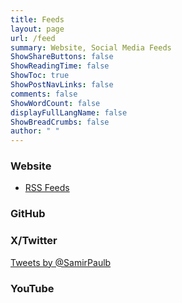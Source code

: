 ```yaml
---
title: Feeds
layout: page
url: /feed
summary: Website, Social Media Feeds
ShowShareButtons: false
ShowReadingTime: false
ShowToc: true
ShowPostNavLinks: false
comments: false
ShowWordCount: false
displayFullLangName: false
ShowBreadCrumbs: false
author: " "
---
```


### Website
- <a href="/index.xml" target="_blank">RSS Feeds</a>

### GitHub
<!-- <link rel="stylesheet" loading="lazy" href="https://unpkg.com/octicons@4.4.0/build/font/octicons.min.css"> -->
<link rel="preload" href="https://unpkg.com/octicons@4.4.0/build/font/octicons.min.css" as="style" onload="this.onload=null;this.rel='stylesheet'">
<link rel="stylesheet" loading="lazy" href="https://unpkg.com/github-activity-feed@latest/dist/github-activity.min.css">
<script type="text/javascript" defer loading="lazy" src="https://unpkg.com/mustache@4.2.0/mustache.min.js"></script>
<script type="text/javascript" loading="lazy" src="https://unpkg.com/github-activity-feed@latest/dist/github-activity.min.js"></script>
<div id="feed"></div>
<script>
GitHubActivity.feed({
  username: "SamirPaulb",
  selector: "#feed",
  limit: 10, // optional
});
</script>

### X/Twitter
<a class="twitter-timeline" href="https://twitter.com/SamirPaulb">Tweets by @SamirPaulb</a> <script async src="https://platform.twitter.com/widgets.js" charset="utf-8"></script> 

### YouTube
<script defer loading="lazy" src="https://static.elfsight.com/platform/platform.js" data-use-service-core defer></script>
<div class="elfsight-app-28bd375b-d3b4-498e-b808-9c4a01978a66" data-elfsight-app-lazy></div>




